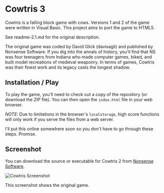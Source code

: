 # Cowtris 3

Cowtris is a falling block game with cows. Versions 1 and 2 of the game were written in Visual Basic. This project aims to port the game to HTML5.

See readme-2.1.md for the original description.

The original game was coded by David Glick (davisagli) and published by Nonsense Software. If you dig into the annals of history, you'll find that NS was four teenagers from Indiana who made computer games, biked, and built model recreations of medieval weaponry. In terms of games, Cowtris was their finest work and its legacy casts the longest shadow.

## Installation / Play

To play the game, you'll need to check out a copy of the repository (or download the ZIP file). You can then open the `index.html` file in your web browser. 

*NOTE:* Due to limitations in the browser's `localstorage`, high score functions will only work if you serve the files from a web server.

I'll put this online somewhere soon so you don't have to go through these steps. Promise.

## Screenshot

You can download the source or executable for Cowtris 2 from [Nonsense Software](http://nonsense.wglick.org/cowtris.html).

![Cowtris Screenshot](https://raw.github.com/benmj/cowtris/master/resources/images/cowtris_1_lg.gif) 

This screenshot shows the original game.
